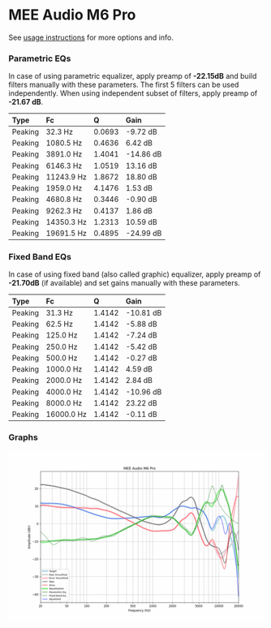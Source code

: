 # MEE Audio M6 Pro
See [usage instructions](https://github.com/jaakkopasanen/AutoEq#usage) for more options and info.

### Parametric EQs
In case of using parametric equalizer, apply preamp of **-22.15dB** and build filters manually
with these parameters. The first 5 filters can be used independently.
When using independent subset of filters, apply preamp of **-21.67 dB**.

| Type    | Fc         |      Q | Gain      |
|:--------|:-----------|:-------|:----------|
| Peaking | 32.3 Hz    | 0.0693 | -9.72 dB  |
| Peaking | 1080.5 Hz  | 0.4636 | 6.42 dB   |
| Peaking | 3891.0 Hz  | 1.4041 | -14.86 dB |
| Peaking | 6146.3 Hz  | 1.0519 | 13.16 dB  |
| Peaking | 11243.9 Hz | 1.8672 | 18.80 dB  |
| Peaking | 1959.0 Hz  | 4.1476 | 1.53 dB   |
| Peaking | 4680.8 Hz  | 0.3446 | -0.90 dB  |
| Peaking | 9262.3 Hz  | 0.4137 | 1.86 dB   |
| Peaking | 14350.3 Hz | 1.2313 | 10.59 dB  |
| Peaking | 19691.5 Hz | 0.4895 | -24.99 dB |

### Fixed Band EQs
In case of using fixed band (also called graphic) equalizer, apply preamp of **-21.70dB**
(if available) and set gains manually with these parameters.

| Type    | Fc         |      Q | Gain      |
|:--------|:-----------|:-------|:----------|
| Peaking | 31.3 Hz    | 1.4142 | -10.81 dB |
| Peaking | 62.5 Hz    | 1.4142 | -5.88 dB  |
| Peaking | 125.0 Hz   | 1.4142 | -7.24 dB  |
| Peaking | 250.0 Hz   | 1.4142 | -5.42 dB  |
| Peaking | 500.0 Hz   | 1.4142 | -0.27 dB  |
| Peaking | 1000.0 Hz  | 1.4142 | 4.59 dB   |
| Peaking | 2000.0 Hz  | 1.4142 | 2.84 dB   |
| Peaking | 4000.0 Hz  | 1.4142 | -10.96 dB |
| Peaking | 8000.0 Hz  | 1.4142 | 23.22 dB  |
| Peaking | 16000.0 Hz | 1.4142 | -0.11 dB  |

### Graphs
![](./MEE%20Audio%20M6%20Pro.png)